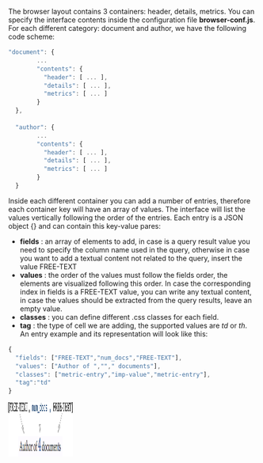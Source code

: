 The browser layout contains 3 containers: header, details, metrics. 
You can specify the interface contents inside the configuration file **browser-conf.js**. For each different category: document and author, we have the following code scheme:
```js
"document": {
        ...
        "contents": {
          "header": [ ... ],
          "details": [ ... ],
          "metrics": [ ... ]
        }
  },
  
  "author": {
        ...
        "contents": {
          "header": [ ... ],
          "details": [ ... ],
          "metrics": [ ... ]
        }
  }

```

Inside each different container you can add a number of entries, therefore each container key will have an array of values. 
The interface will list the values vertically following the order of the entries. Each entry is a JSON object {} and can contain this key-value pares:
* **fields** : an array of elements to add, in case is a query result value you need to specify the column name used in the query,
otherwise in case you want to add a textual content not related to the query, insert the value FREE-TEXT
* **values** : the order of the values must follow the fields order, the elements are visualized following this order. In case the corresponding index in fields is a FREE-TEXT value, 
you can write any textual content, in case the values should be extracted from the query results, leave an empty value.
* **classes** : you can define different .css classes for each field.
* **tag** : the type of cell we are adding, the supported values are *td* or *th*.  
An entry example and its representation will look like this:
```js
{
  "fields": ["FREE-TEXT","num_docs","FREE-TEXT"], 
  "values": ["Author of ",""," documents"], 
  "classes": ["metric-entry","imp-value","metric-entry"],  
  "tag":"td"
}
```
<img src="images/example-entry.png" style="display: inline-block; height: 110px; width: 130px;"/>

